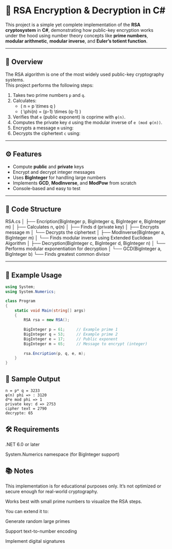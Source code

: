 # 🔐 RSA Encryption & Decryption in C#

This project is a simple yet complete implementation of the **RSA cryptosystem** in **C#**, demonstrating how public-key encryption works under the hood using number theory concepts like **prime numbers**, **modular arithmetic**, **modular inverse**, and **Euler’s totient function**.

---

## 📘 Overview

The RSA algorithm is one of the most widely used public-key cryptography systems.  
This project performs the following steps:

1. Takes two prime numbers `p` and `q`.  
2. Calculates:
   - \( n = p \times q \)
   - \( \phi(n) = (p-1) \times (q-1) \)
3. Verifies that `e` (public exponent) is coprime with `φ(n)`.
4. Computes the private key `d` using the modular inverse of `e (mod φ(n))`.
5. Encrypts a message `m` using:
6. Decrypts the ciphertext `c` using:

---

## ⚙️ Features

- Compute **public** and **private** keys  
- Encrypt and decrypt integer messages  
- Uses **BigInteger** for handling large numbers  
- Implements **GCD**, **ModInverse**, and **ModPow** from scratch  
- Console-based and easy to test  

---

## 🧩 Code Structure
RSA.cs
│
├── Encription(BigInteger p, BigInteger q, BigInteger e, BigInteger m)
│ ├── Calculates n, φ(n)
│ ├── Finds d (private key)
│ ├── Encrypts message m
│ └── Decrypts the ciphertext
│
├── ModInverse(BigInteger a, BigInteger m)
│ └── Finds modular inverse using Extended Euclidean Algorithm
│
├── Decryption(BigInteger c, BigInteger d, BigInteger n)
│ └── Performs modular exponentiation for decryption
│
└── GCD(BigInteger a, BigInteger b)
└── Finds greatest common divisor

---

## 🚀 Example Usage

```csharp
using System;
using System.Numerics;

class Program
{
    static void Main(string[] args)
    {
        RSA rsa = new RSA();
        
        BigInteger p = 61;     // Example prime 1
        BigInteger q = 53;     // Example prime 2
        BigInteger e = 17;     // Public exponent
        BigInteger m = 65;     // Message to encrypt (integer)
        
        rsa.Encription(p, q, e, m);
    }
}
```
## 🧮 Sample Output
```
n = p* q = 3233
φ(n) phi => : 3120
d*e mod phi => 1
private key: d => 2753
cipher text = 2790
decrypte: 65
```
## 🛠️ Requirements

.NET 6.0 or later

System.Numerics namespace (for BigInteger support)

## 📚 Notes

This implementation is for educational purposes only.
It’s not optimized or secure enough for real-world cryptography.

Works best with small prime numbers to visualize the RSA steps.

You can extend it to:

Generate random large primes

Support text-to-number encoding

Implement digital signatures
